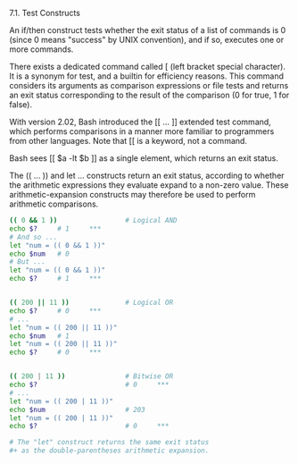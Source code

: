 7.1. Test Constructs

An if/then construct tests whether the exit status of a list of commands is 0 (since 0 means "success" by UNIX convention), and if so, executes one or more commands.

There exists a dedicated command called [ (left bracket special character). It is a synonym for test, and a builtin for efficiency reasons. This command considers its arguments as comparison expressions or file tests and returns an exit status corresponding to the result of the comparison (0 for true, 1 for false).

With version 2.02, Bash introduced the [[ ... ]] extended test command, which performs comparisons in a manner more familiar to programmers from other languages. Note that [[ is a keyword, not a command.

Bash sees [[ $a -lt $b ]] as a single element, which returns an exit status.


The (( ... )) and let ... constructs return an exit status, according to whether the arithmetic expressions they evaluate expand to a non-zero value. These arithmetic-expansion constructs may therefore be used to perform arithmetic comparisons.

```bash
(( 0 && 1 ))                 # Logical AND
echo $?     # 1     ***
# And so ...
let "num = (( 0 && 1 ))"
echo $num   # 0
# But ...
let "num = (( 0 && 1 ))"
echo $?     # 1     ***


(( 200 || 11 ))              # Logical OR
echo $?     # 0     ***
# ...
let "num = (( 200 || 11 ))"
echo $num   # 1
let "num = (( 200 || 11 ))"
echo $?     # 0     ***


(( 200 | 11 ))               # Bitwise OR
echo $?                      # 0     ***
# ...
let "num = (( 200 | 11 ))"
echo $num                    # 203
let "num = (( 200 | 11 ))"
echo $?                      # 0     ***

# The "let" construct returns the same exit status
#+ as the double-parentheses arithmetic expansion.
```
